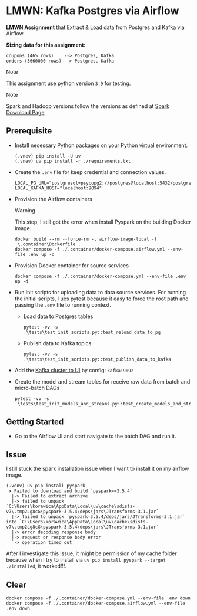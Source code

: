 # LMWN: Kafka Postgres via Airflow

**LMWN Assignment** that Extract & Load data from Postgres and Kafka via Airflow.

**Sizing data for this assignment:**

```text
coupons (465 rows)    --> Postgres, Kafka
orders (3660000 rows) --> Postgres, Kafka
```

> [!NOTE]
> This assignment use python version `3.9` for testing.

> [!NOTE]
> Spark and Hadoop versions follow the versions as defined at [Spark Download Page](https://spark.apache.org/downloads.html)

## Prerequisite

- Install necessary Python packages on your Python virtual environment.

    ```shell
    (.vnev) pip install -U uv
    (.vnev) uv pip install -r ./requirements.txt
    ```

- Create the `.env` file for keep credential and connection values.

    ```dotenv
    LOCAL_PG_URL="postgresql+psycopg2://postgres@localhost:5432/postgres"
    LOCAL_KAFKA_HOST="localhost:9094"
    ```

- Provision the Airflow containers

    > [!WARNING]
    > This step, I still got the error when install Pyspark on the building Docker
    > image.

    ```shell
    docker build --rm --force-rm -t airflow-image-local -f .\.container\Dockerfile .
    docker compose -f ./.container/docker-compose.airflow.yml --env-file .env up -d
    ```

- Provision Docker container for source services

    ```shell
    docker compose -f ./.container/docker-compose.yml --env-file .env up -d
    ```

- Run Init scripts for uploading data to data source services. For running the
  initial scripts, I ues pytest because it easy to force the root path and passing
  the `.env` file to running context.

    - Load data to Postgres tables

      ```shell
      pytest -vv -s .\tests\test_init_scripts.py::test_reload_data_to_pg
      ```
      
    - Publish data to Kafka topics

      ```shell
      pytest -vv -s .\tests\test_init_scripts.py::test_publish_data_to_kafka
      ```

- Add the [Kafka cluster to UI](http://localhost:8080/) by config: `kafka:9092`

- Create the model and stream tables for receive raw data from batch and micro-batch DAGs

  ```shell
  pytest -vv -s .\tests\test_init_models_and_streams.py::test_create_models_and_streams
  ```

## Getting Started

- Go to the Airflow UI and start navigate to the batch DAG and run it.

## Issue

I still stuck the spark installation issue when I want to install it on my airflow image.

```shell
(.venv) uv pip install pyspark
 x Failed to download and build `pyspark==3.5.4`
  |-> Failed to extract archive
  |-> failed to unpack `C:\Users\korawica\AppData\Local\uv\cache\sdists-v7\.tmp2Lg8cG\pyspark-3.5.4\deps\jars\JTransforms-3.1.jar`
  |-> failed to unpack `pyspark-3.5.4/deps/jars/JTransforms-3.1.jar` into `C:\Users\korawica\AppData\Local\uv\cache\sdists-v7\.tmp2Lg8cG\pyspark-3.5.4\deps\jars\JTransforms-3.1.jar`
  |-> error decoding response body
  |-> request or response body error
  `-> operation timed out
```

After I investigate this issue, it might be permission of my cache folder because
when I try to install via `uv pip install pyspark --target ./installed`, it worked!!!.

## Clear

```shell
docker compose -f ./.container/docker-compose.yml --env-file .env down
docker compose -f ./.container/docker-compose.airflow.yml --env-file .env down
```
